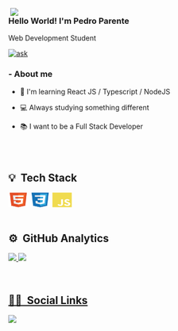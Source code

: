 <img align="right" width="500em"
					src="https://github.com/abhisheknaiidu/abhisheknaiidu/raw/master/code.gif?raw=true"/>

### Hello World! I'm Pedro Parente
Web Development Student
<a height="40" href="https://www.linkedin.com/in/pedro-parente-689320216/" target="_blank"><p align="left"> <img src="https://img.shields.io/badge/Ask%20me-anything-1abc9c.svg" alt="ask" /> </p> </a>

### - About me
- 🌱 I'm learning React JS / Typescript / NodeJS

- 💻 Always studying something different

- 📚 I want to be a Full Stack Developer

<br><br>

## 💡 &nbsp;Tech Stack
<div style="display: inline-block">
  <img alt="HTML" height="30" width="40" src="https://raw.githubusercontent.com/devicons/devicon/master/icons/html5/html5-original.svg">
  <img alt="CSS" height="30" width="40" src="https://raw.githubusercontent.com/devicons/devicon/master/icons/css3/css3-original.svg">
  <img alt="JS" height="30" width="40" src="https://raw.githubusercontent.com/devicons/devicon/master/icons/javascript/javascript-plain.svg">
  
</div>
 <br><br>

## ⚙️ &nbsp;GitHub Analytics
 <div>
  <a href="https://github.com/pedrop07">
  <img height="160em" src="https://github-readme-stats.vercel.app/api?username=pedrop07&show_icons=true&theme=github_dark&include_all_commits=true&count_private=true"/>
  <img height="160em" src="https://github-readme-stats.vercel.app/api/top-langs/?username=pedrop07&layout=compact&langs_count=7&theme=github_dark"/>
</div>
<br><br>


## 🙍‍♂ &nbsp;Social Links
<div>
      <a height="40" href="https://www.linkedin.com/in/pedro-parente-689320216/" target="_blank"><img src="https://img.shields.io/badge/LinkedIn-0077B5?style=for-the-badge&logo=linkedin&logoColor=white"></a> 
      
     
</div>
